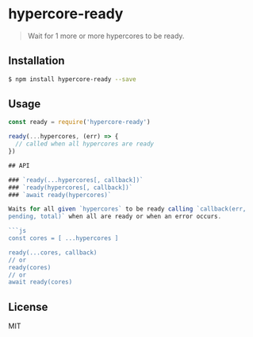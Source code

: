 hypercore-ready
===============

> Wait for 1 more or more hypercores to be ready.

## Installation

```sh
$ npm install hypercore-ready --save
```

## Usage

```js
const ready = require('hypercore-ready')

ready(...hypercores, (err) => {
  // called when all hypercores are ready
})

## API

### `ready(...hypercores[, callback])`
### `ready(hypercores[, callback])`
### `await ready(hypercores)`

Waits for all given `hypercores` to be ready calling `callback(err,
pending, total)` when all are ready or when an error occurs.

```js
const cores = [ ...hypercores ]

ready(...cores, callback)
// or
ready(cores)
// or
await ready(cores)
```

## License

MIT
